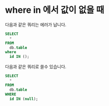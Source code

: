 # where in 에서 값이 없을 때

다음과 같은 쿼리는 에러가 납니다.
```sql
SELECT
  *
FROM
  db.table
where
  id IN ();
```

다음과 같은 쿼리로 쓸수 있습니다.
```sql
SELECT
  *
FROM
  db.table
WHERE
  id IN (null);
```
